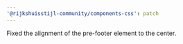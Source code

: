 ```yaml
---
'@rijkshuisstijl-community/components-css': patch
---
```


Fixed the alignment of the pre-footer element to the center.
